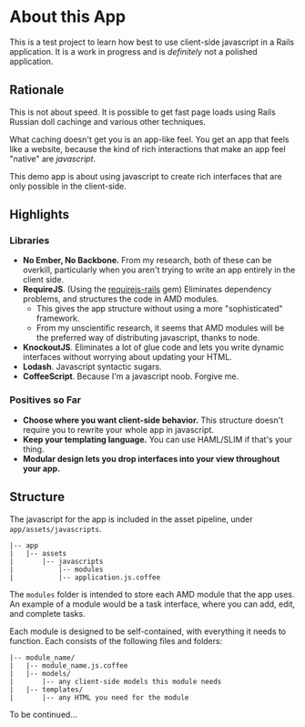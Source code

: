 # About this App
This is a test project to learn how best to use client-side javascript in a Rails application.  It is a work in progress and is _definitely_ not a polished application.

## Rationale
This is not about speed.  It is possible to get fast page loads using Rails Russian doll cachinge and various other techniques.

What caching doesn't get you is an app-like feel.  You get an app that feels like a website, because the kind of rich interactions that make an app feel "native" are _javascript_.

This demo app is about using javascript to create rich interfaces that are only possible in the client-side.

## Highlights

### Libraries
* **No Ember, No Backbone.** From my research, both of these can be overkill, particularly when you aren't trying to write an app entirely in the client side.
* **RequireJS**. (Using the [requirejs-rails]() gem) Eliminates dependency problems, and structures the code in AMD modules.  
	* This gives the app structure without using a more "sophisticated" framework.
	* From my unscientific research, it seems that AMD modules will be the preferred way of distributing javascript, thanks to node.
* **KnockoutJS**.  Eliminates a lot of glue code and lets you write dynamic interfaces without worrying about updating your HTML.
* **Lodash**.  Javascript syntactic sugars.
* **CoffeeScript**.  Because I'm a javascript noob.  Forgive me.

### Positives so Far

* **Choose where you want client-side behavior.**  This structure doesn't require you to rewrite your whole app in javascript.
* **Keep your templating language.** You can use HAML/SLIM if that's your thing.
* **Modular design lets you drop interfaces into your view throughout your app.**

## Structure
The javascript for the app is included in the asset pipeline, under `app/assets/javascripts`.

```
|-- app
|   |-- assets
|       |-- javascripts
|           |-- modules
|           |-- application.js.coffee
```
The `modules` folder is intended to store each AMD module that the app uses.  An example of a module would be a task interface, where you can add, edit, and complete tasks.

Each module is designed to be self-contained, with everything it needs to function.  Each consists of the following files and folders:

```
|-- module_name/
|   |-- module_name.js.coffee
|   |-- models/
|       |-- any client-side models this module needs
|   |-- templates/
|       |-- any HTML you need for the module
```

To be continued...
